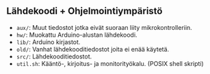 ## Lähdekoodi + Ohjelmointiympäristö
- `aux/`: Muut tiedostot jotka eivät suoraan liity mikrokontrolleriin.
- `hw/`: Muokattu Arduino-alustan lähdekoodi.
- `lib/`: Arduino kirjastot.
- `old/`: Vanhat lähdekooditiedostot joita ei enää käytetä.
- `src/`: Lähdekooditiedostot.
- `util.sh`: Kääntö-, kirjoitus- ja monitorityökalu. (POSIX shell skripti)
